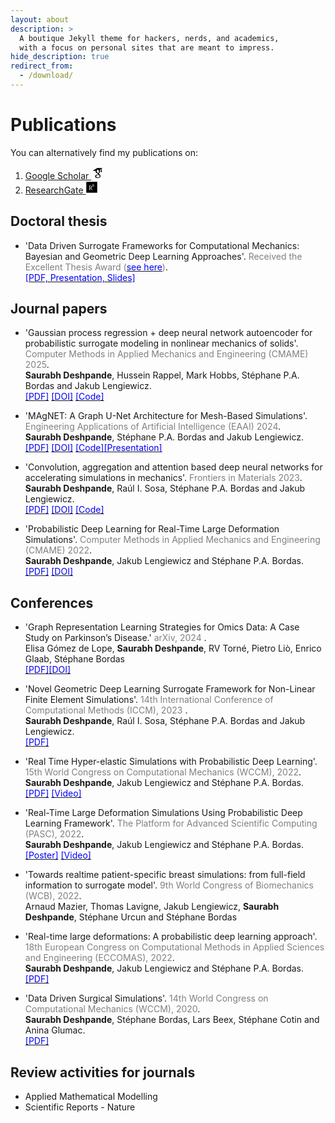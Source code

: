 ```yaml
---
layout: about
description: >
  A boutique Jekyll theme for hackers, nerds, and academics,
  with a focus on personal sites that are meant to impress.
hide_description: true
redirect_from:
  - /download/
---
```


# Publications

You can alternatively find my publications on:

1. [Google Scholar <svg xmlns="http://www.w3.org/2000/svg" xmlns:xlink="http://www.w3.org/1999/xlink" width="20" zoomAndPan="magnify" viewBox="0 0 30 30.000001" height="20" preserveAspectRatio="xMidYMid meet" version="1.0"><defs><clipPath id="id1"><path d="M 3.386719 3 L 27.339844 3 L 27.339844 28 L 3.386719 28 Z M 3.386719 3 " clip-rule="nonzero"/></clipPath></defs><g clip-path="url(#id1)"><path fill="rgb(0%, 0%, 0%)" d="M 14.660156 3.25 L 3.386719 10.308594 L 11.125 10.308594 C 11.097656 10.417969 11.050781 10.515625 11.027344 10.625 C 10.960938 10.964844 10.910156 11.34375 10.910156 11.734375 C 10.910156 16.773438 16.054688 16.207031 16.054688 16.207031 L 16.054688 17.492188 C 16.054688 18.011719 16.734375 17.832031 16.816406 18.890625 C 16.476562 18.890625 9.691406 18.695312 9.691406 23.277344 C 9.691406 27.882812 15.679688 27.65625 15.679688 27.65625 C 15.679688 27.65625 22.59375 27.964844 22.59375 22.273438 C 22.597656 18.871094 18.636719 17.765625 18.636719 16.398438 C 18.636719 15.015625 21.621094 14.609375 21.621094 11.375 C 21.621094 9.960938 21.523438 8.953125 20.890625 8.238281 C 20.84375 8.1875 20.808594 8.152344 20.761719 8.121094 C 20.75 8.109375 20.738281 8.101562 20.726562 8.09375 L 20.898438 8.09375 L 23.816406 5.902344 L 23.816406 8.898438 C 23.816406 8.953125 23.820312 9.007812 23.832031 9.0625 C 23.609375 9.1875 23.429688 9.363281 23.300781 9.585938 C 23.171875 9.808594 23.109375 10.050781 23.113281 10.308594 L 23.113281 11.722656 C 23.109375 11.910156 23.144531 12.09375 23.214844 12.269531 C 23.285156 12.445312 23.386719 12.597656 23.515625 12.734375 C 23.648438 12.867188 23.804688 12.972656 23.976562 13.042969 C 24.152344 13.117188 24.332031 13.152344 24.519531 13.152344 C 24.710938 13.152344 24.890625 13.117188 25.066406 13.042969 C 25.238281 12.972656 25.390625 12.867188 25.523438 12.734375 C 25.65625 12.597656 25.757812 12.445312 25.828125 12.269531 C 25.898438 12.09375 25.933594 11.910156 25.929688 11.722656 L 25.929688 10.308594 C 25.933594 10.050781 25.871094 9.808594 25.742188 9.585938 C 25.613281 9.363281 25.433594 9.1875 25.207031 9.0625 C 25.21875 9.007812 25.226562 8.953125 25.226562 8.898438 L 25.226562 4.839844 L 27.339844 3.25 Z M 15.632812 7.5625 C 16.039062 7.542969 16.445312 7.640625 16.835938 7.863281 C 17.125 8.007812 17.402344 8.21875 17.644531 8.480469 C 18.148438 8.984375 18.570312 9.714844 18.796875 10.578125 C 19.332031 12.625 18.636719 14.597656 17.191406 14.96875 C 15.765625 15.375 14.171875 14.039062 13.621094 12.007812 C 13.378906 11.015625 13.410156 10.054688 13.6875 9.292969 C 13.691406 9.28125 13.695312 9.273438 13.699219 9.265625 C 13.703125 9.261719 13.710938 9.257812 13.714844 9.253906 C 13.792969 8.953125 13.921875 8.679688 14.082031 8.457031 C 14.371094 8.035156 14.753906 7.746094 15.226562 7.617188 C 15.363281 7.585938 15.496094 7.566406 15.632812 7.5625 Z M 16.183594 19.75 C 18.566406 19.570312 20.597656 20.886719 20.746094 22.675781 C 20.84375 24.449219 19.007812 26.027344 16.605469 26.1875 C 14.222656 26.351562 12.160156 25.050781 12.046875 23.277344 C 11.933594 21.492188 13.78125 19.929688 16.183594 19.75 Z M 16.183594 19.75 " fill-opacity="1" fill-rule="nonzero"/></g></svg>](https://scholar.google.co.in/citations?user=AxC5DlwAAAAJ&hl=en)
2. [ResearchGate <svg xmlns="http://www.w3.org/2000/svg" width="20" viewBox="0 0 448 512" height="20"><!--! Font Awesome Pro 6.2.1 by @fontawesome - https://fontawesome.com License - https://fontawesome.com/license (Commercial License) Copyright 2022 Fonticons, Inc. --><path d="M0 32v448h448V32H0zm262.2 334.4c-6.6 3-33.2 6-50-14.2-9.2-10.6-25.3-33.3-42.2-63.6-8.9 0-14.7 0-21.4-.6v46.4c0 23.5 6 21.2 25.8 23.9v8.1c-6.9-.3-23.1-.8-35.6-.8-13.1 0-26.1.6-33.6.8v-8.1c15.5-2.9 22-1.3 22-23.9V225c0-22.6-6.4-21-22-23.9V193c25.8 1 53.1-.6 70.9-.6 31.7 0 55.9 14.4 55.9 45.6 0 21.1-16.7 42.2-39.2 47.5 13.6 24.2 30 45.6 42.2 58.9 7.2 7.8 17.2 14.7 27.2 14.7v7.3zm22.9-135c-23.3 0-32.2-15.7-32.2-32.2V167c0-12.2 8.8-30.4 34-30.4s30.4 17.9 30.4 17.9l-10.7 7.2s-5.5-12.5-19.7-12.5c-7.9 0-19.7 7.3-19.7 19.7v26.8c0 13.4 6.6 23.3 17.9 23.3 14.1 0 21.5-10.9 21.5-26.8h-17.9v-10.7h30.4c0 20.5 4.7 49.9-34 49.9zm-116.5 44.7c-9.4 0-13.6-.3-20-.8v-69.7c6.4-.6 15-.6 22.5-.6 23.3 0 37.2 12.2 37.2 34.5 0 21.9-15 36.6-39.7 36.6z"/></svg>](https://www.researchgate.net/profile/Saurabh_Deshpande4)


## Doctoral thesis

* 'Data Driven Surrogate Frameworks for Computational Mechanics: Bayesian and Geometric Deep Learning Approaches'.<span style="color:gray"> Received the Excellent Thesis Award ([<span style="color:blue">see here</span>](https://www.uni.lu/fstm-en/news/excellent-doctoral-thesis-awards-2023-in-science/))</span>.\
[<span style="color:blue">[PDF, Presentation, Slides]</span>](https://hdl.handle.net/10993/57321)


## Journal papers

* 'Gaussian process regression + deep neural network autoencoder for probabilistic surrogate modeling in nonlinear mechanics of solids'. <span style="color:gray"> Computer Methods in Applied Mechanics and Engineering (CMAME) 2025</span>. \
**Saurabh Deshpande**, Hussein Rappel, Mark Hobbs, Stéphane P.A. Bordas and Jakub Lengiewicz. \
[<span style="color:blue">[PDF]</span>](https://arxiv.org/pdf/2407.10732) [<span style="color:blue">[DOI]</span>](https://arxiv.org/abs/2407.10732) [<span style="color:blue">[Code]</span>](https://github.com/saurabhdeshpande93/gp-auto-regression)

* 'MAgNET: A Graph U-Net Architecture for Mesh-Based Simulations'. <span style="color:gray">Engineering Applications of Artificial Intelligence (EAAI) 2024</span>. \
**Saurabh Deshpande**, Stéphane P.A. Bordas and Jakub Lengiewicz.\
[<span style="color:blue">[PDF]</span>](https://pdf.sciencedirectassets.com/271095/1-s2.0-S0952197624X00044/1-s2.0-S0952197624002136/main.pdf?X-Amz-Security-Token=IQoJb3JpZ2luX2VjEBYaCXVzLWVhc3QtMSJGMEQCIBSKQ3C56N%2F14stC%2F6GqixlVo7NMt%2FCihwRnWdKOpS5wAiBZsyQnTKSdmogsrpD2XO1pH0AHS1yuGOKV4I9aku3QKSqyBQgvEAUaDDA1OTAwMzU0Njg2NSIM5cRHcVs51FqX5ihBKo8FTYPb%2FhJtHjdFnuSDhHOwPdy9BykXiaAku52UX5cLsCWP1ivD6JOTquc%2B1ojW%2BW18zapSytgBTKWmC48%2BUPoK5u1y3UtfVXOmiA7ry2VHGazWPKko2mOwc%2BvpurefAev%2FQkH9WsP3NwR1%2BLpq6ptN%2Fk3BsT95wCMNdGxfNjD1aM1ef8jeRwIWtpBEmgnBLYZLSzRyBXhQYsuFqcTQXNz2HJLa4jxZqkfNBxpnMPoRrQi9WXK43wahIOHf61akcHI%2Fo0al%2B8fku9h0CQsMHgGLKrghkb0fEyEv9x8nn%2BhKsWdR9qYFmWIfpdtjtxR2mABHKbw1M%2B0LHdNq%2BbXmKaJQLNd2%2FM4fEl7%2BYTnu7jHG0SsN32ipgRNLHn4LHVdFyg3%2BgdjhW7Sfw9CHRjNkogqwg4gcL7Qbyr7f9UIAbuDy8G5gauRcUC5CNReV30Je%2BgF9sc5z%2BrRXMSrP4pM1R5VDcuaReuqLw9BcVn%2BceDndP75uJkHLx3PeSXkDBPvFJ6bQ2LRTCsXZmBwxdCKnjiyuf7damU13KE0JddXJhdAc62D7AYUh4h3MqkP5K70mJ7iK%2FYVft8cjdrazAhXeF7UoH9iYV01x47fryrbTGbrSKNXs1e4Ksovok5NPAZmabBY9%2BgLNL6UIRAtHidkM0dgZeiY5vXm0OC86Inv3%2FGdrdVaatJNefl8OJ2R8VM2iR0mkblHENz3U6%2F1TytoKCFlylEbKIdhk63ymj6OCFRpTP1HSXAlX6AzXtUebBRbys6raCisF%2FI1xOP8lShpughi1KX5zmY1dzT6LANoh47po0YVz1tzJ5eSTktlRgPGGOIAkvNmlT4JohUdh6ei%2FkzxZSdgNRU89GiWZG08JAR9SDDC67fCvBjqyAdoKfzzaD3MljZox8ZM8tu%2BCbBNhyb3ev7%2FmDLGTLjR%2BQCboJkdAiqIhLkV9I4N0h6XPjggEP0RHMabg3ohuX0OBFvfYmXerpIdh0zzmzRmwl%2BwqxHmrpTYne6nL4HadH31MCpgQKIB6%2BRimbpOfy%2FaUujCAN77WQAYHJ21Kt1RCkROXXmmdIJmuZdQ8kFWkIQQO1%2FrSlFi%2BxM7rgvKjwmMuAfUr6kv%2BrjjMmKSEi2P%2FWVI%3D&X-Amz-Algorithm=AWS4-HMAC-SHA256&X-Amz-Date=20240321T134520Z&X-Amz-SignedHeaders=host&X-Amz-Expires=300&X-Amz-Credential=ASIAQ3PHCVTYXKFD3CUC%2F20240321%2Fus-east-1%2Fs3%2Faws4_request&X-Amz-Signature=5ab8907bf2527ca4a2befd51c3cfc681058605d345145c24bcb44aeec4952afa&hash=423efc8a8d7fb5a71696ff1f41c81cd29b5ba7c95984149975efe7db7ab3dc02&host=68042c943591013ac2b2430a89b270f6af2c76d8dfd086a07176afe7c76c2c61&pii=S0952197624002136&tid=spdf-76b56ed5-8cc5-4e58-a3c8-b34119bbcd38&sid=4e5e1a1a478dc94a552bbd530a93546f5110gxrqb&type=client&tsoh=d3d3LnNjaWVuY2VkaXJlY3QuY29t&ua=16155851570b5853040c&rr=867e61bb792595b8&cc=lu) [<span style="color:blue">[DOI]</span>](https://doi.org/10.1016/j.engappai.2024.108055)
[<span style="color:blue">[Code]</span>](https://github.com/saurabhdeshpande93/MAgNET)[<span style="color:blue">[Presentation]</span>](https://www.youtube.com/watch?v=T7GVEWVV56I)

* 'Convolution, aggregation and attention based deep neural networks for accelerating simulations in mechanics'. <span style="color:gray">Frontiers in Materials 2023</span>. \
**Saurabh Deshpande**, Raúl I. Sosa, Stéphane P.A. Bordas and Jakub Lengiewicz. \
[<span style="color:blue">[PDF]</span>](https://arxiv.org/pdf/2212.01386.pdf) [<span style="color:blue">[DOI]</span>](https://doi.org/10.3389/fmats.2023.1128954) [<span style="color:blue">[Code]</span>](https://github.com/saurabhdeshpande93/convolution-aggregation-attention)


* 'Probabilistic Deep Learning for Real-Time Large Deformation Simulations'. <span style="color:gray">Computer Methods in Applied Mechanics and Engineering (CMAME) 2022</span>. \
**Saurabh Deshpande**, Jakub Lengiewicz and Stéphane P.A. Bordas.\
[<span style="color:blue">[PDF]</span>](https://reader.elsevier.com/reader/sd/pii/S004578252200411X?token=5118A655A3DE675644FF483F2A88CFE743796DC267EF6BD4CC2E92CEE598496BC6815C8A19901034D121E93A9D192F73&originRegion=eu-west-1&originCreation=20221214195731) [<span style="color:blue">[DOI]</span>](https://www.sciencedirect.com/science/article/pii/S004578252200411X?via%3Dihub)



## Conferences
* 'Graph Representation Learning Strategies for Omics Data: A Case Study on Parkinson’s Disease.' <span style="color:gray"> arXiv, 2024 </span>. \
Elisa Gómez de Lope, **Saurabh Deshpande**, RV Torné, Pietro Liò, Enrico Glaab, Stéphane Bordas \
[<span style="color:blue">[PDF]</span>](https://arxiv.org/pdf/2406.14442)[<span style="color:blue">[DOI]</span>](https://arxiv.org/abs/2406.14442)

* 'Novel Geometric Deep Learning Surrogate Framework for Non-Linear Finite Element Simulations'. <span style="color:gray"> 14th International Conference of Computational Methods (ICCM), 2023 </span>. \
**Saurabh Deshpande**, Raúl I. Sosa, Stéphane P.A. Bordas and Jakub Lengiewicz.\
[<span style="color:blue">[PDF]</span>](https://orbilu.uni.lu/bitstream/10993/55478/1/Abstract_ICCM.pdf)

* 'Real Time Hyper-elastic Simulations with Probabilistic Deep Learning'. <span style="color:gray">15th World Congress on Computational Mechanics (WCCM), 2022</span>. \
**Saurabh Deshpande**, Jakub Lengiewicz and Stéphane P.A. Bordas.\
[<span style="color:blue">[PDF]</span>](https://orbilu.uni.lu/bitstream/10993/52345/3/WCCM2022_Saurabh.pdf) [<span style="color:blue">[Video]</span>](https://orbilu.uni.lu/handle/10993/52345)

* 'Real-Time Large Deformation Simulations Using Probabilistic Deep Learning Framework'. <span style="color:gray">The Platform for Advanced Scientific Computing (PASC), 2022</span>. \
**Saurabh Deshpande**, Jakub Lengiewicz and Stéphane P.A. Bordas.\
[<span style="color:blue">[Poster]</span>](https://orbilu.uni.lu/bitstream/10993/52829/2/PASC22_poster.pdf) [<span style="color:blue">[Video]</span>](https://www.youtube.com/watch?v=awEp-HZRdAg)

* 'Towards realtime patient-specific breast simulations: from full-field information to surrogate model'. <span style="color:gray">9th World Congress of Biomechanics (WCB), 2022</span>. \
Arnaud Mazier, Thomas Lavigne, Jakub Lengiewicz, **Saurabh Deshpande**, Stéphane Urcun and Stéphane Bordas

* 'Real-time large deformations: A probabilistic deep learning approach'. <span style="color:gray">18th European Congress on Computational Methods in Applied Sciences and Engineering (ECCOMAS), 2022</span>. \
**Saurabh Deshpande**, Jakub Lengiewicz and Stéphane P.A. Bordas.\
[<span style="color:blue">[PDF]</span>](https://orbilu.uni.lu/bitstream/10993/52344/1/ECCOMAS22_Saurabh.pdf)

* 'Data Driven Surgical Simulations'. <span style="color:gray">14th World Congress on Computational Mechanics (WCCM), 2020</span>. \
**Saurabh Deshpande**, Stéphane Bordas, Lars Beex, Stéphane Cotin and Anina Glumac.\
[<span style="color:blue">[PDF]</span>](https://orbilu.uni.lu/bitstream/10993/42677/1/WCCM_Saurabh_Abstract.pdf)

## Review activities for journals  
* Applied Mathematical Modelling
* Scientific Reports - Nature
